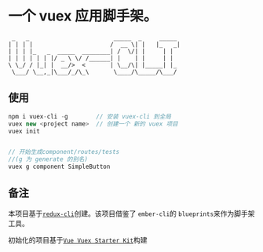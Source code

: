 # 一个 vuex 应用脚手架。
```
 _   _                        _____  _     _____
| | | |                      /  __ \| |   |_   _|
| | | |_   _  _____  ________| /  \/| |     | |
| | | | | | |/ _ \ \/ /______| |    | |     | |
\ \_/ / |_| |  __/>  <       | \__/\| |_____| |_
 \___/ \__,_|\___/_/\_\       \____/\_____/\___/
```

## 使用

```javascript
npm i vuex-cli -g        // 安装 vuex-cli 到全局
vuex new <project name>  // 创建一个 新的 vuex 项目
vuex init           


// 开始生成component/routes/tests
//(g 为 generate 的别名)
vuex g component SimpleButton
```

## 备注
本项目基于[`redux-cli`](https://github.com/SpencerCDixon/redux-cli)创建。该项目借鉴了 `ember-cli`的 `blueprints`来作为脚手架工具。

初始化的项目基于[`Vue Vuex Starter Kit`](https://github.com/sokis/vue-vuex-starter-kit.git')构建





